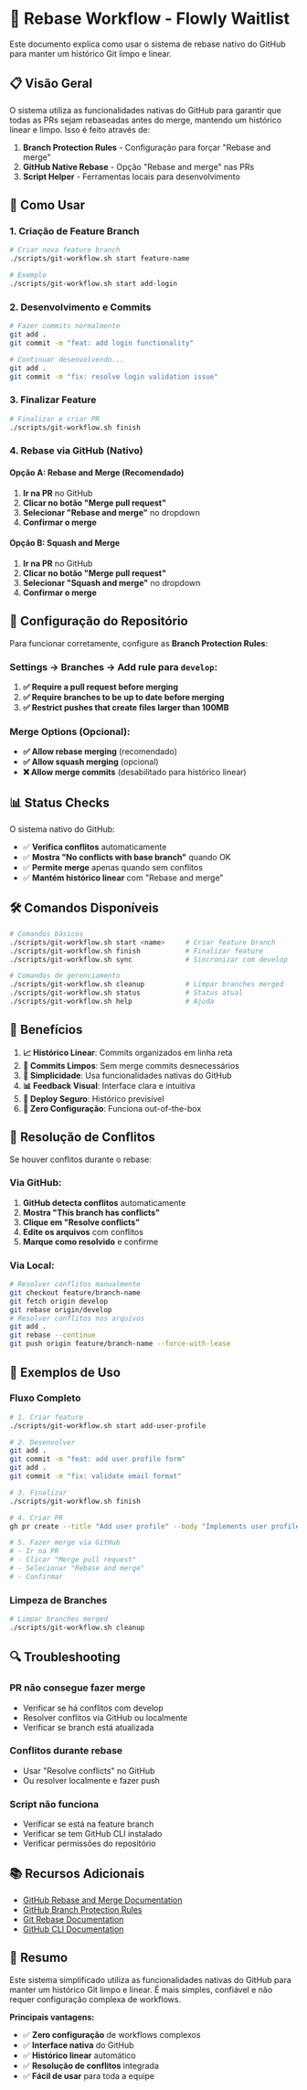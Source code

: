 # 🔄 Rebase Workflow - Flowly Waitlist

Este documento explica como usar o sistema de rebase nativo do GitHub para manter um histórico Git limpo e linear.

## 📋 Visão Geral

O sistema utiliza as funcionalidades nativas do GitHub para garantir que todas as PRs sejam rebaseadas antes do merge, mantendo um histórico linear e limpo. Isso é feito através de:

1. **Branch Protection Rules** - Configuração para forçar "Rebase and merge"
2. **GitHub Native Rebase** - Opção "Rebase and merge" nas PRs
3. **Script Helper** - Ferramentas locais para desenvolvimento

## 🚀 Como Usar

### 1. **Criação de Feature Branch**

```bash
# Criar nova feature branch
./scripts/git-workflow.sh start feature-name

# Exemplo
./scripts/git-workflow.sh start add-login
```

### 2. **Desenvolvimento e Commits**

```bash
# Fazer commits normalmente
git add .
git commit -m "feat: add login functionality"

# Continuar desenvolvendo...
git add .
git commit -m "fix: resolve login validation issue"
```

### 3. **Finalizar Feature**

```bash
# Finalizar e criar PR
./scripts/git-workflow.sh finish
```

### 4. **Rebase via GitHub (Nativo)**

#### Opção A: Rebase and Merge (Recomendado)
1. **Ir na PR** no GitHub
2. **Clicar no botão "Merge pull request"**
3. **Selecionar "Rebase and merge"** no dropdown
4. **Confirmar o merge**

#### Opção B: Squash and Merge
1. **Ir na PR** no GitHub
2. **Clicar no botão "Merge pull request"**
3. **Selecionar "Squash and merge"** no dropdown
4. **Confirmar o merge**

## 🔧 Configuração do Repositório

Para funcionar corretamente, configure as **Branch Protection Rules**:

### **Settings** → **Branches** → **Add rule** para `develop`:

1. **✅ Require a pull request before merging**
2. **✅ Require branches to be up to date before merging**
3. **✅ Restrict pushes that create files larger than 100MB**

### **Merge Options** (Opcional):
- **✅ Allow rebase merging** (recomendado)
- **✅ Allow squash merging** (opcional)
- **❌ Allow merge commits** (desabilitado para histórico linear)

## 📊 Status Checks

O sistema nativo do GitHub:
- ✅ **Verifica conflitos** automaticamente
- ✅ **Mostra "No conflicts with base branch"** quando OK
- ✅ **Permite merge** apenas quando sem conflitos
- ✅ **Mantém histórico linear** com "Rebase and merge"

## 🛠️ Comandos Disponíveis

```bash
# Comandos básicos
./scripts/git-workflow.sh start <name>     # Criar feature branch
./scripts/git-workflow.sh finish           # Finalizar feature
./scripts/git-workflow.sh sync             # Sincronizar com develop

# Comandos de gerenciamento
./scripts/git-workflow.sh cleanup          # Limpar branches merged
./scripts/git-workflow.sh status           # Status atual
./scripts/git-workflow.sh help             # Ajuda
```

## 🎯 Benefícios

1. **📈 Histórico Linear**: Commits organizados em linha reta
2. **🧹 Commits Limpos**: Sem merge commits desnecessários
3. **🔄 Simplicidade**: Usa funcionalidades nativas do GitHub
4. **📊 Feedback Visual**: Interface clara e intuitiva
5. **🚀 Deploy Seguro**: Histórico previsível
6. **🤖 Zero Configuração**: Funciona out-of-the-box

## 🚨 Resolução de Conflitos

Se houver conflitos durante o rebase:

### **Via GitHub:**
1. **GitHub detecta conflitos** automaticamente
2. **Mostra "This branch has conflicts"**
3. **Clique em "Resolve conflicts"**
4. **Edite os arquivos** com conflitos
5. **Marque como resolvido** e confirme

### **Via Local:**
```bash
# Resolver conflitos manualmente
git checkout feature/branch-name
git fetch origin develop
git rebase origin/develop
# Resolver conflitos nos arquivos
git add .
git rebase --continue
git push origin feature/branch-name --force-with-lease
```

## 📝 Exemplos de Uso

### Fluxo Completo
```bash
# 1. Criar feature
./scripts/git-workflow.sh start add-user-profile

# 2. Desenvolver
git add .
git commit -m "feat: add user profile form"
git add .
git commit -m "fix: validate email format"

# 3. Finalizar
./scripts/git-workflow.sh finish

# 4. Criar PR
gh pr create --title "Add user profile" --body "Implements user profile functionality"

# 5. Fazer merge via GitHub
# - Ir na PR
# - Clicar "Merge pull request"
# - Selecionar "Rebase and merge"
# - Confirmar
```

### Limpeza de Branches
```bash
# Limpar branches merged
./scripts/git-workflow.sh cleanup
```

## 🔍 Troubleshooting

### PR não consegue fazer merge
- Verificar se há conflitos com develop
- Resolver conflitos via GitHub ou localmente
- Verificar se branch está atualizada

### Conflitos durante rebase
- Usar "Resolve conflicts" no GitHub
- Ou resolver localmente e fazer push

### Script não funciona
- Verificar se está na feature branch
- Verificar se tem GitHub CLI instalado
- Verificar permissões do repositório

## 📚 Recursos Adicionais

- [GitHub Rebase and Merge Documentation](https://docs.github.com/en/pull-requests/collaborating-with-pull-requests/incorporating-changes-from-a-pull-request/about-pull-request-merges#rebase-and-merge-your-pull-request-commits)
- [GitHub Branch Protection Rules](https://docs.github.com/en/repositories/configuring-branches-and-merges-in-your-repository/defining-the-mergeability-of-pull-requests/about-protected-branches)
- [Git Rebase Documentation](https://git-scm.com/docs/git-rebase)
- [GitHub CLI Documentation](https://cli.github.com/)

## 🎉 Resumo

Este sistema simplificado utiliza as funcionalidades nativas do GitHub para manter um histórico Git limpo e linear. É mais simples, confiável e não requer configuração complexa de workflows.

**Principais vantagens:**
- ✅ **Zero configuração** de workflows complexos
- ✅ **Interface nativa** do GitHub
- ✅ **Histórico linear** automático
- ✅ **Resolução de conflitos** integrada
- ✅ **Fácil de usar** para toda a equipe